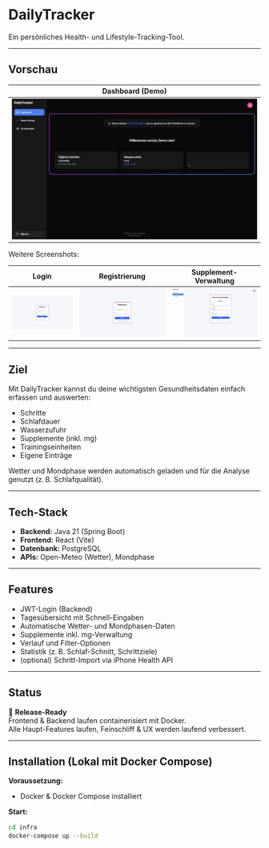 # DailyTracker

Ein persönliches Health- und Lifestyle-Tracking-Tool.

---

## Vorschau

| Dashboard (Demo)                     |
|--------------------------------------|
| ![Dashboard Demo](docs/screenshots/Demo_Dashboard.png) |

Weitere Screenshots:

| Login                               | Registrierung                        | Supplement-Verwaltung                |
|-------------------------------------|--------------------------------------|--------------------------------------|
| ![Login](docs/screenshots/login.png) | ![Registrierung](docs/screenshots/register.png) | ![Supplements](docs/screenshots/supplements.png) |

---

## Ziel

Mit DailyTracker kannst du deine wichtigsten Gesundheitsdaten einfach erfassen und auswerten:

- Schritte
- Schlafdauer
- Wasserzufuhr
- Supplemente (inkl. mg)
- Trainingseinheiten
- Eigene Einträge

Wetter und Mondphase werden automatisch geladen und für die Analyse genutzt (z. B. Schlafqualität).

---

## Tech-Stack

- **Backend:** Java 21 (Spring Boot)
- **Frontend:** React (Vite)
- **Datenbank:** PostgreSQL
- **APIs:** Open-Meteo (Wetter), Mondphase

---

## Features

- JWT-Login (Backend)
- Tagesübersicht mit Schnell-Eingaben
- Automatische Wetter- und Mondphasen-Daten
- Supplemente inkl. mg-Verwaltung
- Verlauf und Filter-Optionen
- Statistik (z. B. Schlaf-Schnitt, Schrittziele)
- (optional) Schritt-Import via iPhone Health API

---

## Status

🚀 **Release-Ready**  
Frontend & Backend laufen containerisiert mit Docker.  
Alle Haupt-Features laufen, Feinschliff & UX werden laufend verbessert.

---

## Installation (Lokal mit Docker Compose)

**Voraussetzung:**  
- Docker & Docker Compose installiert

**Start:**
```bash
cd infra
docker-compose up --build
